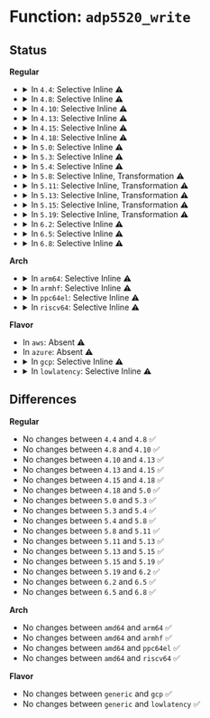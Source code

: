 # Function: <code>adp5520_write</code>

## Status
<b>Regular</b>
<ul>
<li>
<details>
<summary>In <code>4.4</code>: Selective Inline ⚠️</summary>

```c
int adp5520_write(struct device *dev, int reg, uint8_t val);
```

**Collision:** Unique Global

**Inline:** Selective

**Transformation:** False

**Instances:**

```
In drivers/mfd/adp5520.c (ffffffff81592eb0)
Location: drivers/mfd/adp5520.c:90
Inline: True
Inline callers:
  - drivers/mfd/adp5520.c:adp5520_resume
  - drivers/mfd/adp5520.c:adp5520_suspend
  - drivers/mfd/adp5520.c:adp5520_remove
  - drivers/mfd/adp5520.c:adp5520_probe
```
**Symbols:**

```
ffffffff81592eb0-ffffffff81592ec7: adp5520_write (STB_GLOBAL)
```
</details>
</li>
<li>
<details>
<summary>In <code>4.8</code>: Selective Inline ⚠️</summary>

```c
int adp5520_write(struct device *dev, int reg, uint8_t val);
```

**Collision:** Unique Global

**Inline:** Selective

**Transformation:** False

**Instances:**

```
In drivers/mfd/adp5520.c (ffffffff815e7d1d)
Location: drivers/mfd/adp5520.c:90
Inline: True
Inline callers:
  - drivers/mfd/adp5520.c:adp5520_resume
  - drivers/mfd/adp5520.c:adp5520_suspend
  - drivers/mfd/adp5520.c:adp5520_remove
  - drivers/mfd/adp5520.c:adp5520_probe
```
**Symbols:**

```
ffffffff815e7cf0-ffffffff815e7d07: adp5520_write (STB_GLOBAL)
```
</details>
</li>
<li>
<details>
<summary>In <code>4.10</code>: Selective Inline ⚠️</summary>

```c
int adp5520_write(struct device *dev, int reg, uint8_t val);
```

**Collision:** Unique Global

**Inline:** Selective

**Transformation:** False

**Instances:**

```
In drivers/mfd/adp5520.c (ffffffff81614b2d)
Location: drivers/mfd/adp5520.c:90
Inline: True
Inline callers:
  - drivers/mfd/adp5520.c:adp5520_resume
  - drivers/mfd/adp5520.c:adp5520_suspend
  - drivers/mfd/adp5520.c:adp5520_remove
  - drivers/mfd/adp5520.c:adp5520_probe
```
**Symbols:**

```
ffffffff81614b00-ffffffff81614b17: adp5520_write (STB_GLOBAL)
```
</details>
</li>
<li>
<details>
<summary>In <code>4.13</code>: Selective Inline ⚠️</summary>

```c
int adp5520_write(struct device *dev, int reg, uint8_t val);
```

**Collision:** Unique Global

**Inline:** Selective

**Transformation:** False

**Instances:**

```
In drivers/mfd/adp5520.c (ffffffff81628b1d)
Location: drivers/mfd/adp5520.c:90
Inline: True
Inline callers:
  - drivers/mfd/adp5520.c:adp5520_resume
  - drivers/mfd/adp5520.c:adp5520_suspend
  - drivers/mfd/adp5520.c:adp5520_remove
  - drivers/mfd/adp5520.c:adp5520_probe
```
**Symbols:**

```
ffffffff81628af0-ffffffff81628b07: adp5520_write (STB_GLOBAL)
```
</details>
</li>
<li>
<details>
<summary>In <code>4.15</code>: Selective Inline ⚠️</summary>

```c
int adp5520_write(struct device *dev, int reg, uint8_t val);
```

**Collision:** Unique Global

**Inline:** Selective

**Transformation:** False

**Instances:**

```
In drivers/mfd/adp5520.c (ffffffff8169142d)
Location: drivers/mfd/adp5520.c:90
Inline: True
Inline callers:
  - drivers/mfd/adp5520.c:adp5520_resume
  - drivers/mfd/adp5520.c:adp5520_suspend
  - drivers/mfd/adp5520.c:adp5520_remove
  - drivers/mfd/adp5520.c:adp5520_probe
```
**Symbols:**

```
ffffffff81691400-ffffffff81691417: adp5520_write (STB_GLOBAL)
```
</details>
</li>
<li>
<details>
<summary>In <code>4.18</code>: Selective Inline ⚠️</summary>

```c
int adp5520_write(struct device *dev, int reg, uint8_t val);
```

**Collision:** Unique Global

**Inline:** Selective

**Transformation:** False

**Instances:**

```
In drivers/mfd/adp5520.c (ffffffff816cd54d)
Location: drivers/mfd/adp5520.c:90
Inline: True
Inline callers:
  - drivers/mfd/adp5520.c:adp5520_resume
  - drivers/mfd/adp5520.c:adp5520_suspend
  - drivers/mfd/adp5520.c:adp5520_remove
  - drivers/mfd/adp5520.c:adp5520_probe
```
**Symbols:**

```
ffffffff816cd520-ffffffff816cd537: adp5520_write (STB_GLOBAL)
```
</details>
</li>
<li>
<details>
<summary>In <code>5.0</code>: Selective Inline ⚠️</summary>

```c
int adp5520_write(struct device *dev, int reg, uint8_t val);
```

**Collision:** Unique Global

**Inline:** Selective

**Transformation:** False

**Instances:**

```
In drivers/mfd/adp5520.c (ffffffff816eeb0d)
Location: drivers/mfd/adp5520.c:90
Inline: True
Inline callers:
  - drivers/mfd/adp5520.c:adp5520_resume
  - drivers/mfd/adp5520.c:adp5520_suspend
  - drivers/mfd/adp5520.c:adp5520_remove
  - drivers/mfd/adp5520.c:adp5520_probe
```
**Symbols:**

```
ffffffff816eeae0-ffffffff816eeaf7: adp5520_write (STB_GLOBAL)
```
</details>
</li>
<li>
<details>
<summary>In <code>5.3</code>: Selective Inline ⚠️</summary>

```c
int adp5520_write(struct device *dev, int reg, uint8_t val);
```

**Collision:** Unique Global

**Inline:** Selective

**Transformation:** False

**Instances:**

```
In drivers/mfd/adp5520.c (ffffffff8172823a)
Location: drivers/mfd/adp5520.c:91
Inline: True
Inline callers:
  - drivers/mfd/adp5520.c:adp5520_resume
  - drivers/mfd/adp5520.c:adp5520_suspend
  - drivers/mfd/adp5520.c:adp5520_probe
```
**Symbols:**

```
ffffffff81728210-ffffffff81728227: adp5520_write (STB_GLOBAL)
```
</details>
</li>
<li>
<details>
<summary>In <code>5.4</code>: Selective Inline ⚠️</summary>

```c
int adp5520_write(struct device *dev, int reg, uint8_t val);
```

**Collision:** Unique Global

**Inline:** Selective

**Transformation:** False

**Instances:**

```
In drivers/mfd/adp5520.c (ffffffff8174c48a)
Location: drivers/mfd/adp5520.c:91
Inline: True
Inline callers:
  - drivers/mfd/adp5520.c:adp5520_resume
  - drivers/mfd/adp5520.c:adp5520_suspend
  - drivers/mfd/adp5520.c:adp5520_probe
```
**Symbols:**

```
ffffffff8174c460-ffffffff8174c477: adp5520_write (STB_GLOBAL)
```
</details>
</li>
<li>
<details>
<summary>In <code>5.8</code>: Selective Inline, Transformation ⚠️</summary>

```c
int adp5520_write(struct device *dev, int reg, uint8_t val);
```

**Collision:** Unique Global

**Inline:** Selective

**Transformation:** True

**Instances:**

```
In drivers/mfd/adp5520.c (ffffffff8180a70c)
Location: drivers/mfd/adp5520.c:91
Inline: True
Inline callers:
  - drivers/mfd/adp5520.c:adp5520_resume
  - drivers/mfd/adp5520.c:adp5520_suspend
  - drivers/mfd/adp5520.c:adp5520_probe
```
**Symbols:**

```
ffffffff8180acab-ffffffff8180accb: adp5520_write.cold (STB_LOCAL)
ffffffff8180a6a0-ffffffff8180a6e3: adp5520_write (STB_GLOBAL)
```
</details>
</li>
<li>
<details>
<summary>In <code>5.11</code>: Selective Inline, Transformation ⚠️</summary>

```c
int adp5520_write(struct device *dev, int reg, uint8_t val);
```

**Collision:** Unique Global

**Inline:** Selective

**Transformation:** True

**Instances:**

```
In drivers/mfd/adp5520.c (ffffffff8181a03c)
Location: drivers/mfd/adp5520.c:91
Inline: True
Inline callers:
  - drivers/mfd/adp5520.c:adp5520_resume
  - drivers/mfd/adp5520.c:adp5520_suspend
  - drivers/mfd/adp5520.c:adp5520_probe
```
**Symbols:**

```
ffffffff81c14ce1-ffffffff81c14d01: adp5520_write.cold (STB_LOCAL)
ffffffff81819fd0-ffffffff8181a013: adp5520_write (STB_GLOBAL)
```
</details>
</li>
<li>
<details>
<summary>In <code>5.13</code>: Selective Inline, Transformation ⚠️</summary>

```c
int adp5520_write(struct device *dev, int reg, uint8_t val);
```

**Collision:** Unique Global

**Inline:** Selective

**Transformation:** True

**Instances:**

```
In drivers/mfd/adp5520.c (ffffffff817fd75c)
Location: drivers/mfd/adp5520.c:91
Inline: True
Inline callers:
  - drivers/mfd/adp5520.c:adp5520_resume
  - drivers/mfd/adp5520.c:adp5520_suspend
  - drivers/mfd/adp5520.c:adp5520_probe
```
**Symbols:**

```
ffffffff81c06af2-ffffffff81c06b12: adp5520_write.cold (STB_LOCAL)
ffffffff817fd6f0-ffffffff817fd733: adp5520_write (STB_GLOBAL)
```
</details>
</li>
<li>
<details>
<summary>In <code>5.15</code>: Selective Inline, Transformation ⚠️</summary>

```c
int adp5520_write(struct device *dev, int reg, uint8_t val);
```

**Collision:** Unique Global

**Inline:** Selective

**Transformation:** True

**Instances:**

```
In drivers/mfd/adp5520.c (ffffffff818874fc)
Location: drivers/mfd/adp5520.c:91
Inline: True
Inline callers:
  - drivers/mfd/adp5520.c:adp5520_resume
  - drivers/mfd/adp5520.c:adp5520_suspend
  - drivers/mfd/adp5520.c:adp5520_probe
```
**Symbols:**

```
ffffffff81d0a044-ffffffff81d0a064: adp5520_write.cold (STB_LOCAL)
ffffffff81887490-ffffffff818874d3: adp5520_write (STB_GLOBAL)
```
</details>
</li>
<li>
<details>
<summary>In <code>5.19</code>: Selective Inline, Transformation ⚠️</summary>

```c
int adp5520_write(struct device *dev, int reg, uint8_t val);
```

**Collision:** Unique Global

**Inline:** Selective

**Transformation:** True

**Instances:**

```
In drivers/mfd/adp5520.c (ffffffff819d049b)
Location: drivers/mfd/adp5520.c:91
Inline: True
Inline callers:
  - drivers/mfd/adp5520.c:adp5520_resume
  - drivers/mfd/adp5520.c:adp5520_suspend
  - drivers/mfd/adp5520.c:adp5520_probe
```
**Symbols:**

```
ffffffff81ed247a-ffffffff81ed249a: adp5520_write.cold (STB_LOCAL)
ffffffff819d0430-ffffffff819d047d: adp5520_write (STB_GLOBAL)
```
</details>
</li>
<li>
<details>
<summary>In <code>6.2</code>: Selective Inline ⚠️</summary>

```c
int adp5520_write(struct device *dev, int reg, uint8_t val);
```

**Collision:** Unique Global

**Inline:** Selective

**Transformation:** False

**Instances:**

```
In drivers/mfd/adp5520.c (ffffffff81b4964b)
Location: drivers/mfd/adp5520.c:91
Inline: True
Inline callers:
  - drivers/mfd/adp5520.c:adp5520_resume
  - drivers/mfd/adp5520.c:adp5520_suspend
  - drivers/mfd/adp5520.c:adp5520_probe
```
**Symbols:**

```
ffffffff81b495a0-ffffffff81b4961b: adp5520_write (STB_GLOBAL)
```
</details>
</li>
<li>
<details>
<summary>In <code>6.5</code>: Selective Inline ⚠️</summary>

```c
int adp5520_write(struct device *dev, int reg, uint8_t val);
```

**Collision:** Unique Global

**Inline:** Selective

**Transformation:** False

**Instances:**

```
In drivers/mfd/adp5520.c (ffffffff81b9ca96)
Location: drivers/mfd/adp5520.c:91
Inline: True
Inline callers:
  - drivers/mfd/adp5520.c:adp5520_resume
  - drivers/mfd/adp5520.c:adp5520_suspend
  - drivers/mfd/adp5520.c:adp5520_probe
```
**Symbols:**

```
ffffffff81b9c9f0-ffffffff81b9ca6b: adp5520_write (STB_GLOBAL)
```
</details>
</li>
<li>
<details>
<summary>In <code>6.8</code>: Selective Inline ⚠️</summary>

```c
int adp5520_write(struct device *dev, int reg, uint8_t val);
```

**Collision:** Unique Global

**Inline:** Selective

**Transformation:** False

**Instances:**

```
In drivers/mfd/adp5520.c (ffffffff81bf0a86)
Location: drivers/mfd/adp5520.c:91
Inline: True
Inline callers:
  - drivers/mfd/adp5520.c:adp5520_resume
  - drivers/mfd/adp5520.c:adp5520_suspend
  - drivers/mfd/adp5520.c:adp5520_probe
```
**Symbols:**

```
ffffffff81bf09e0-ffffffff81bf0a5b: adp5520_write (STB_GLOBAL)
```
</details>
</li>
</ul>
<b>Arch</b>
<ul>
<li>
<details>
<summary>In <code>arm64</code>: Selective Inline ⚠️</summary>

```c
int adp5520_write(struct device *dev, int reg, uint8_t val);
```

**Collision:** Unique Global

**Inline:** Selective

**Transformation:** False

**Instances:**

```
In drivers/mfd/adp5520.c (ffff80001094a8b0)
Location: drivers/mfd/adp5520.c:91
Inline: True
Inline callers:
  - drivers/mfd/adp5520.c:adp5520_resume
  - drivers/mfd/adp5520.c:adp5520_suspend
  - drivers/mfd/adp5520.c:adp5520_probe
```
**Symbols:**

```
ffff80001094a848-ffff80001094a88c: adp5520_write (STB_GLOBAL)
```
</details>
</li>
<li>
<details>
<summary>In <code>armhf</code>: Selective Inline ⚠️</summary>

```c
int adp5520_write(struct device *dev, int reg, uint8_t val);
```

**Collision:** Unique Global

**Inline:** Selective

**Transformation:** False

**Instances:**

```
In drivers/mfd/adp5520.c (c0a335dc)
Location: drivers/mfd/adp5520.c:91
Inline: True
Inline callers:
  - drivers/mfd/adp5520.c:adp5520_resume
  - drivers/mfd/adp5520.c:adp5520_suspend
  - drivers/mfd/adp5520.c:adp5520_probe
```
**Symbols:**

```
c0a335a4-c0a335c4: adp5520_write (STB_GLOBAL)
```
</details>
</li>
<li>
<details>
<summary>In <code>ppc64el</code>: Selective Inline ⚠️</summary>

```c
int adp5520_write(struct device *dev, int reg, uint8_t val);
```

**Collision:** Unique Global

**Inline:** Selective

**Transformation:** False

**Instances:**

```
In drivers/mfd/adp5520.c (c0000000009f6104)
Location: drivers/mfd/adp5520.c:91
Inline: True
Inline callers:
  - drivers/mfd/adp5520.c:adp5520_resume
  - drivers/mfd/adp5520.c:adp5520_suspend
  - drivers/mfd/adp5520.c:adp5520_probe
```
**Symbols:**

```
c0000000009f60c0-c0000000009f60d8: adp5520_write (STB_GLOBAL)
```
</details>
</li>
<li>
<details>
<summary>In <code>riscv64</code>: Selective Inline ⚠️</summary>

```c
int adp5520_write(struct device *dev, int reg, uint8_t val);
```

**Collision:** Unique Global

**Inline:** Selective

**Transformation:** False

**Instances:**

```
In drivers/mfd/adp5520.c (ffffffe0005bc57a)
Location: drivers/mfd/adp5520.c:91
Inline: True
Inline callers:
  - drivers/mfd/adp5520.c:adp5520_probe
```
**Symbols:**

```
ffffffe0005bc24c-ffffffe0005bc288: adp5520_write (STB_GLOBAL)
```
</details>
</li>
</ul>
<b>Flavor</b>
<ul>
<li>
In <code>aws</code>: Absent ⚠️
</li>
<li>
In <code>azure</code>: Absent ⚠️
</li>
<li>
<details>
<summary>In <code>gcp</code>: Selective Inline ⚠️</summary>

```c
int adp5520_write(struct device *dev, int reg, uint8_t val);
```

**Collision:** Unique Global

**Inline:** Selective

**Transformation:** False

**Instances:**

```
In drivers/mfd/adp5520.c (ffffffff8173f94a)
Location: drivers/mfd/adp5520.c:91
Inline: True
Inline callers:
  - drivers/mfd/adp5520.c:adp5520_resume
  - drivers/mfd/adp5520.c:adp5520_suspend
  - drivers/mfd/adp5520.c:adp5520_probe
```
**Symbols:**

```
ffffffff8173f920-ffffffff8173f937: adp5520_write (STB_GLOBAL)
```
</details>
</li>
<li>
<details>
<summary>In <code>lowlatency</code>: Selective Inline ⚠️</summary>

```c
int adp5520_write(struct device *dev, int reg, uint8_t val);
```

**Collision:** Unique Global

**Inline:** Selective

**Transformation:** False

**Instances:**

```
In drivers/mfd/adp5520.c (ffffffff8175ad8a)
Location: drivers/mfd/adp5520.c:91
Inline: True
Inline callers:
  - drivers/mfd/adp5520.c:adp5520_resume
  - drivers/mfd/adp5520.c:adp5520_suspend
  - drivers/mfd/adp5520.c:adp5520_probe
```
**Symbols:**

```
ffffffff8175ad60-ffffffff8175ad77: adp5520_write (STB_GLOBAL)
```
</details>
</li>
</ul>

## Differences
<b>Regular</b>
<ul>
<li>
No changes between <code>4.4</code> and <code>4.8</code> ✅
</li>
<li>
No changes between <code>4.8</code> and <code>4.10</code> ✅
</li>
<li>
No changes between <code>4.10</code> and <code>4.13</code> ✅
</li>
<li>
No changes between <code>4.13</code> and <code>4.15</code> ✅
</li>
<li>
No changes between <code>4.15</code> and <code>4.18</code> ✅
</li>
<li>
No changes between <code>4.18</code> and <code>5.0</code> ✅
</li>
<li>
No changes between <code>5.0</code> and <code>5.3</code> ✅
</li>
<li>
No changes between <code>5.3</code> and <code>5.4</code> ✅
</li>
<li>
No changes between <code>5.4</code> and <code>5.8</code> ✅
</li>
<li>
No changes between <code>5.8</code> and <code>5.11</code> ✅
</li>
<li>
No changes between <code>5.11</code> and <code>5.13</code> ✅
</li>
<li>
No changes between <code>5.13</code> and <code>5.15</code> ✅
</li>
<li>
No changes between <code>5.15</code> and <code>5.19</code> ✅
</li>
<li>
No changes between <code>5.19</code> and <code>6.2</code> ✅
</li>
<li>
No changes between <code>6.2</code> and <code>6.5</code> ✅
</li>
<li>
No changes between <code>6.5</code> and <code>6.8</code> ✅
</li>
</ul>
<b>Arch</b>
<ul>
<li>
No changes between <code>amd64</code> and <code>arm64</code> ✅
</li>
<li>
No changes between <code>amd64</code> and <code>armhf</code> ✅
</li>
<li>
No changes between <code>amd64</code> and <code>ppc64el</code> ✅
</li>
<li>
No changes between <code>amd64</code> and <code>riscv64</code> ✅
</li>
</ul>
<b>Flavor</b>
<ul>
<li>
No changes between <code>generic</code> and <code>gcp</code> ✅
</li>
<li>
No changes between <code>generic</code> and <code>lowlatency</code> ✅
</li>
</ul>
